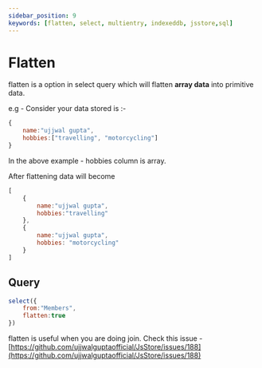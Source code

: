 ```yaml
---
sidebar_position: 9
keywords: [flatten, select, multientry, indexeddb, jsstore,sql]
---
```


# Flatten

flatten is a option in select query which will flatten **array data** into primitive data.

e.g - Consider your data stored is :-

```javascript
{
    name:"ujjwal gupta",
    hobbies:["travelling", "motorcycling"]
}
```

In the above example - hobbies column is array. 

After flattening data will become

```javascript
[
    {
        name:"ujjwal gupta",
        hobbies:"travelling"
    },
    {
        name:"ujjwal gupta",
        hobbies: "motorcycling"
    }
]
```

## Query

```javascript
select({
    from:"Members",
    flatten:true
})
```

flatten is useful when you are doing join. Check this issue - [https://github.com/ujjwalguptaofficial/JsStore/issues/188](https://github.com/ujjwalguptaofficial/JsStore/issues/188)

 